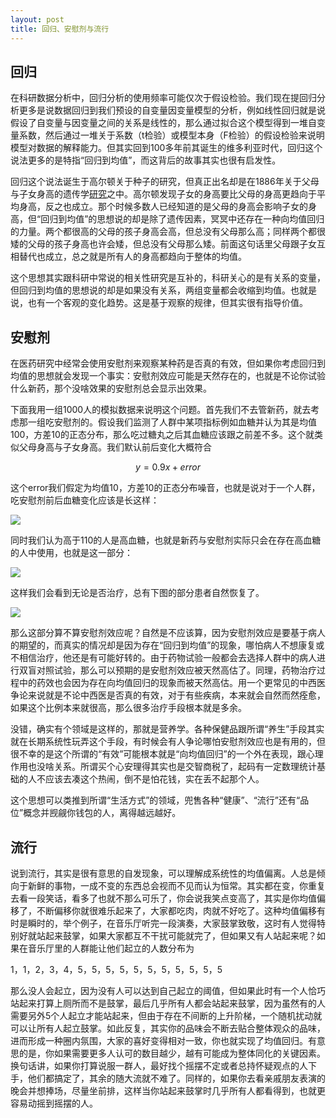 ```yaml
---
layout: post
title: 回归、安慰剂与流行
---
```


## 回归

在科研数据分析中，回归分析的使用频率可能仅次于假设检验。我们现在提回归分析更多是说数据回归到我们预设的自变量因变量模型的分析，例如线性回归就是说假设了自变量与因变量之间的关系是线性的，那么通过拟合这个模型得到一堆自变量系数，然后通过一堆关于系数（t检验）或模型本身（F检验）的假设检验来说明模型对数据的解释能力。但其实回到100多年前其诞生的维多利亚时代，回归这个说法更多的是特指“回归到均值”，而这背后的故事其实也很有启发性。

回归这个说法诞生于高尔顿关于种子的研究，但真正出名却是在1886年关于父母与子女身高的遗传学[研究](http://galton.org/essays/1880-1889/galton-1886-jaigi-regression-stature.pdf)之中。高尔顿发现子女的身高要比父母的身高更趋向于平均身高，反之也成立。那个时候多数人已经知道的是父母的身高会影响子女的身高，但“回归到均值”的思想说的却是除了遗传因素，冥冥中还存在一种向均值回归的力量。两个都很高的父母的孩子身高会高，但总没有父母那么高；同样两个都很矮的父母的孩子身高也许会矮，但总没有父母那么矮。前面这句话里父母跟子女互相替代也成立，总之就是所有人的身高都趋向于整体的均值。

这个思想其实跟科研中常说的相关性研究是互补的，科研关心的是有关系的变量，但回归到均值的思想说的却是如果没有关系，两组变量都会收缩到均值。也就是说，也有一个客观的变化趋势。这是基于观察的规律，但其实很有指导价值。

## 安慰剂

在医药研究中经常会使用安慰剂来观察某种药是否真的有效，但如果你考虑回归到均值的思想就会发现一个事实：安慰剂效应可能是天然存在的，也就是不论你试验什么新药，那个没啥效果的安慰剂总会显示出效果。

下面我用一组1000人的模拟数据来说明这个问题。首先我们不去管新药，就去考虑那一组吃安慰剂的。假设我们监测了人群中某项指标例如血糖并认为其是均值100，方差10的正态分布，那么吃过糖丸之后其血糖应该跟之前差不多。这个就类似父母身高与子女身高。我们默认前后变化大概符合

$$y = 0.9x+error$$

这个error我们假定为均值10，方差10的正态分布噪音，也就是说对于一个人群，吃安慰剂前后血糖变化应该是长这样：

![](http://yufree.github.io/blogcn/figure/galton1.png)

同时我们认为高于110的人是高血糖，也就是新药与安慰剂实际只会在存在高血糖的人中使用，也就是这一部分：

![](http://yufree.github.io/blogcn/figure/galton2.png)

这样我们会看到无论是否治疗，总有下图的部分患者自然恢复了。

![](http://yufree.github.io/blogcn/figure/galton3.png)

那么这部分算不算安慰剂效应呢？自然是不应该算，因为安慰剂效应是要基于病人的期望的，而真实的情况却是因为存在“回归到均值”的现象，哪怕病人不想康复或不相信治疗，他还是有可能好转的。由于药物试验一般都会去选择人群中的病人进行双盲对照试验，那么可以预期的是安慰剂效应被天然高估了。同理，药物治疗过程中的药效也会因为存在向均值回归的现象而被天然高估。用一个更常见的中西医争论来说就是不论中西医是否真的有效，对于有些疾病，本来就会自然而然痊愈，如果这个比例本来就很高，那么很多治疗手段根本就是多余。

没错，确实有个领域是这样的，那就是营养学。各种保健品跟所谓“养生”手段其实就在长期系统性玩弄这个手段，有时候会有人争论哪怕安慰剂效应也是有用的，但很不幸的是这个所谓的“有效”可能根本就是“向均值回归”的一个外在表现，跟心理作用也没啥关系。所谓买个心安理得其实也是交智商税了，起码有一定数理统计基础的人不应该去凑这个热闹，倒不是怕花钱，实在丢不起那个人。

这个思想可以类推到所谓“生活方式”的领域，兜售各种“健康”、“流行”还有“品位”概念并觊觎你钱包的人，离得越远越好。

## 流行

说到流行，其实是很有意思的自发现象，可以理解成系统性的均值偏离。人总是倾向于新鲜的事物，一成不变的东西总会视而不见而认为恒常。其实都在变，你重复去看一段笑话，看多了也就不那么可乐了，你会说我笑点变高了，其实是你均值偏移了，不断偏移你就很难乐起来了，大家都吃肉，肉就不好吃了。这种均值偏移有时是瞬时的，举个例子，在音乐厅听完一段演奏，大家鼓掌致敬，这时有人觉得特别好就站起来鼓掌，如果大家都互不干扰可能就完了，但如果又有人站起来呢？如果在音乐厅里的人群能让他们起立的人数分布为

1，1，2，3，4，5，5，5，5，5，5，5，5，5，5，5

那么没人会起立，因为没有人可以达到自己起立的阈值，但如果此时有一个人恰巧站起来打算上厕所而不是鼓掌，最后几乎所有人都会站起来鼓掌，因为虽然有的人需要另外5个人起立才能站起来，但由于存在不间断的上升阶梯，一个随机扰动就可以让所有人起立鼓掌。如此反复，其实你的品味会不断去贴合整体观众的品味，进而形成一种圈内氛围，大家的喜好变得相对一致，你也就实现了均值回归。有意思的是，你如果需要更多人认可的数目越少，越有可能成为整体同化的关键因素。换句话讲，如果你打算说服一群人，最好找个摇摆不定或者总持怀疑观点的人下手，他们都搞定了，其余的随大流就不难了。同样的，如果你去看亲戚朋友表演的晚会并想捧场，尽量坐前排，这样当你站起来鼓掌时几乎所有人都看得到，也就更容易动摇到摇摆的人。